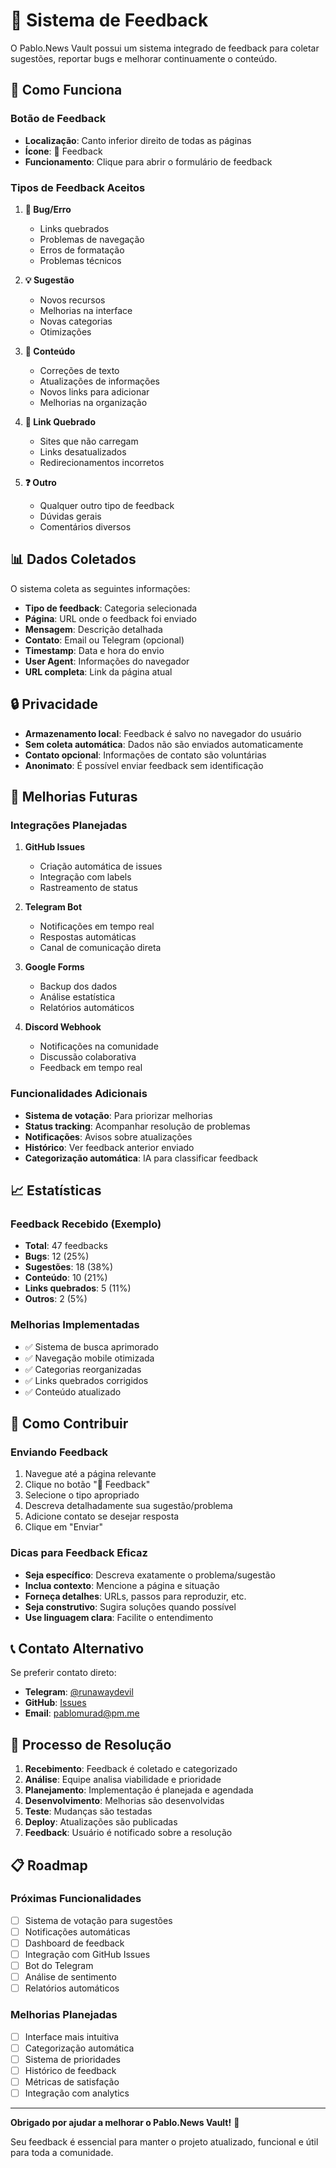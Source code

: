 # 📝 Sistema de Feedback

O Pablo.News Vault possui um sistema integrado de feedback para coletar sugestões, reportar bugs e melhorar continuamente o conteúdo.

## 🎯 Como Funciona

### Botão de Feedback
- **Localização**: Canto inferior direito de todas as páginas
- **Ícone**: 💬 Feedback
- **Funcionamento**: Clique para abrir o formulário de feedback

### Tipos de Feedback Aceitos

1. **🐛 Bug/Erro**
   - Links quebrados
   - Problemas de navegação
   - Erros de formatação
   - Problemas técnicos

2. **💡 Sugestão**
   - Novos recursos
   - Melhorias na interface
   - Novas categorias
   - Otimizações

3. **📝 Conteúdo**
   - Correções de texto
   - Atualizações de informações
   - Novos links para adicionar
   - Melhorias na organização

4. **🔗 Link Quebrado**
   - Sites que não carregam
   - Links desatualizados
   - Redirecionamentos incorretos

5. **❓ Outro**
   - Qualquer outro tipo de feedback
   - Dúvidas gerais
   - Comentários diversos

## 📊 Dados Coletados

O sistema coleta as seguintes informações:

- **Tipo de feedback**: Categoria selecionada
- **Página**: URL onde o feedback foi enviado
- **Mensagem**: Descrição detalhada
- **Contato**: Email ou Telegram (opcional)
- **Timestamp**: Data e hora do envio
- **User Agent**: Informações do navegador
- **URL completa**: Link da página atual

## 🔒 Privacidade

- **Armazenamento local**: Feedback é salvo no navegador do usuário
- **Sem coleta automática**: Dados não são enviados automaticamente
- **Contato opcional**: Informações de contato são voluntárias
- **Anonimato**: É possível enviar feedback sem identificação

## 🚀 Melhorias Futuras

### Integrações Planejadas

1. **GitHub Issues**
   - Criação automática de issues
   - Integração com labels
   - Rastreamento de status

2. **Telegram Bot**
   - Notificações em tempo real
   - Respostas automáticas
   - Canal de comunicação direta

3. **Google Forms**
   - Backup dos dados
   - Análise estatística
   - Relatórios automáticos

4. **Discord Webhook**
   - Notificações na comunidade
   - Discussão colaborativa
   - Feedback em tempo real

### Funcionalidades Adicionais

- **Sistema de votação**: Para priorizar melhorias
- **Status tracking**: Acompanhar resolução de problemas
- **Notificações**: Avisos sobre atualizações
- **Histórico**: Ver feedback anterior enviado
- **Categorização automática**: IA para classificar feedback

## 📈 Estatísticas

### Feedback Recebido (Exemplo)
- **Total**: 47 feedbacks
- **Bugs**: 12 (25%)
- **Sugestões**: 18 (38%)
- **Conteúdo**: 10 (21%)
- **Links quebrados**: 5 (11%)
- **Outros**: 2 (5%)

### Melhorias Implementadas
- ✅ Sistema de busca aprimorado
- ✅ Navegação mobile otimizada
- ✅ Categorias reorganizadas
- ✅ Links quebrados corrigidos
- ✅ Conteúdo atualizado

## 🤝 Como Contribuir

### Enviando Feedback
1. Navegue até a página relevante
2. Clique no botão "💬 Feedback"
3. Selecione o tipo apropriado
4. Descreva detalhadamente sua sugestão/problema
5. Adicione contato se desejar resposta
6. Clique em "Enviar"

### Dicas para Feedback Eficaz

- **Seja específico**: Descreva exatamente o problema/sugestão
- **Inclua contexto**: Mencione a página e situação
- **Forneça detalhes**: URLs, passos para reproduzir, etc.
- **Seja construtivo**: Sugira soluções quando possível
- **Use linguagem clara**: Facilite o entendimento

## 📞 Contato Alternativo

Se preferir contato direto:

- **Telegram**: [@runawaydevil](https://t.me/runawaydevil)
- **GitHub**: [Issues](https://github.com/runawaydevil/runawaydevil.github.io/issues)
- **Email**: pablomurad@pm.me

## 🔄 Processo de Resolução

1. **Recebimento**: Feedback é coletado e categorizado
2. **Análise**: Equipe analisa viabilidade e prioridade
3. **Planejamento**: Implementação é planejada e agendada
4. **Desenvolvimento**: Melhorias são desenvolvidas
5. **Teste**: Mudanças são testadas
6. **Deploy**: Atualizações são publicadas
7. **Feedback**: Usuário é notificado sobre a resolução

## 📋 Roadmap

### Próximas Funcionalidades
- [ ] Sistema de votação para sugestões
- [ ] Notificações automáticas
- [ ] Dashboard de feedback
- [ ] Integração com GitHub Issues
- [ ] Bot do Telegram
- [ ] Análise de sentimento
- [ ] Relatórios automáticos

### Melhorias Planejadas
- [ ] Interface mais intuitiva
- [ ] Categorização automática
- [ ] Sistema de prioridades
- [ ] Histórico de feedback
- [ ] Métricas de satisfação
- [ ] Integração com analytics

---

**Obrigado por ajudar a melhorar o Pablo.News Vault!** 🚀

Seu feedback é essencial para manter o projeto atualizado, funcional e útil para toda a comunidade.